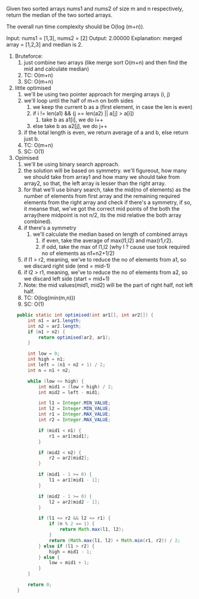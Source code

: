 
Given two sorted arrays nums1 and nums2 of size m and n respectively, return the median of the two sorted arrays.

The overall run time complexity should be O(log (m+n)).

Input: nums1 = [1,3], nums2 = [2]
Output: 2.00000
Explanation: merged array = [1,2,3] and median is 2.

1. Bruteforce:
   1. just combine two arrays (like merge sort O(m+n) and then find the mid and calculate median)
   2. TC: O(m+n)
   3. SC: O(m+n)
2. little optimised
   1. we'll be using two pointer approach for merging arrays (i, j)
   2. we'll loop until the half of m+n on both sides
      1. we keep the current b  as a (first element, in case the len is even)
      2. if i != len(a1) && (j == len(a2) || a[j] > a[i])
         1. take b as a1[i], we do i++ 
      3. else take b as a2[j],  we do j++
   3. if the total length is even, we return average of a and b, else return just b.
   4. TC: O(m+n)
   5. SC: O(1)
3. Opimised 
   1. we'll be using binary search approach.
   2. the solution will be based on symmetry. we'll figureout, how many we should take from array1 and how many we should take from array2, so that, the left array is lesser than the right array.
   3. for that we'll use binary search, take the mid(no of elements) as the number of elements from first array and the remaining required elements from the right array and check if there's a symmetry, if so, it meanse that, we've got the correct mid points of the both the array(here midpoint is not n/2, its the mid relative the both array combined).
   4. if there's a symmetry
      1. we'll calculate the median based on length of combined arrays
         1. if even, take the average of max(l1,l2) and max(r1,r2). 
         2. if odd, take the max of l1,l2 (why l ? cause use took required no of elements as n1+n2+1/2)
   5. if l1 > r2, meaning, we've to reduce the no of elements from a1, so we discard right side (end = mid-1)
   6. if l2 > r1, meaning, we've to reduce the no of elements from a2, so we discard left side (start = mid+1)
   7. Note: the mid values(mid1, mid2) will be the part of right half, not left half.
   8. TC: O(log(min(m,n)))
   9. SC: O(1)

```java
    public static int optimised(int ar1[], int ar2[]) {
        int n1 = ar1.length;
        int n2 = ar2.length;
        if (n1 > n2) {
            return optimised(ar2, ar1);
        }

        int low = 0;
        int high = n1;
        int left = (n1 + n2 + 1) / 2;
        int n = n1 + n2;

        while (low <= high) {
            int mid1 = (low + high) / 2;
            int mid2 = left - mid1;

            int l1 = Integer.MIN_VALUE;
            int l2 = Integer.MIN_VALUE;
            int r1 = Integer.MAX_VALUE;
            int r2 = Integer.MAX_VALUE;

            if (mid1 < n1) {
                r1 = ar1[mid1];
            }

            if (mid2 < n2) {
                r2 = ar2[mid2];
            }

            if (mid1 - 1 >= 0) {
                l1 = ar1[mid1 - 1];
            }

            if (mid2 - 1 >= 0) {
                l2 = ar2[mid2 - 1];
            }

            if (l1 <= r2 && l2 <= r1) {
                if (n % 2 == 1) {
                    return Math.max(l1, l2);
                }
                return (Math.max(l1, l2) + Math.min(r1, r2)) / 2;
            } else if (l1 > r2) {
                high = mid1 - 1;
            } else {
                low = mid1 + 1;
            }
        }

        return 0;
    }
```